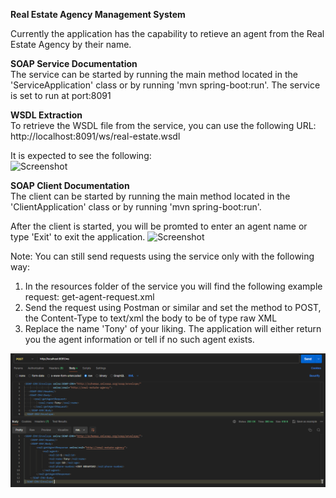 **Real Estate Agency Management System**  

Currently the application has the capability to retieve an agent from the Real Estate Agency by their name.

**SOAP Service Documentation**  
The service can be started by running the main method located in the 'ServiceApplication' class
or by running 'mvn spring-boot:run'.
The service is set to run at port:8091

**WSDL Extraction**  
To retrieve the WSDL file from the service, you can use the following URL:
http://localhost:8091/ws/real-estate.wsdl

It is expected to see the following:  
![Screenshot](service/src/main/resources/imageswsdl-example.png)

**SOAP Client Documentation**  
The client can be started by running the main method located in the 'ClientApplication' class
or by running 'mvn spring-boot:run'.  

After the client is started, you will be promted to enter an agent name or type 'Exit' to exit the application.
![Screenshot](service/src/main/resources/imagesget-agent-example-console.png)


Note: You can still send requests using the service only with the following way:  
1. In the resources folder of the service you will find the following example request:
get-agent-request.xml
2. Send the request using Postman or similar and set the method to POST,
the Content-Type to text/xml the body to be of type raw XML
3. Replace the name 'Tony' of your liking. The application will either return you the agent information
   or tell if no such agent exists.

![Screenshot](service/src/main/resources/images/get-agent-example-xml.png)
